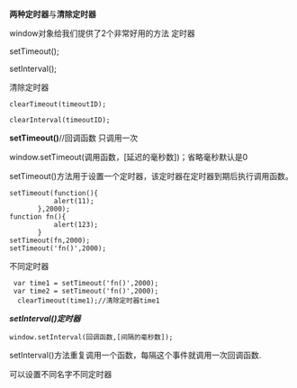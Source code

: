 **两种定时器**与**清除定时器**

window对象给我们提供了2个非常好用的方法 定时器

setTimeout();

setInterval();



清除定时器

```
clearTimeout(timeoutID);

clearInterval(timeoutID);
```

**setTimeout()**//回调函数 只调用一次

window.setTimeout(调用函数，[延迟的毫秒数])；省略毫秒默认是0

setTimeout()方法用于设置一个定时器，该定时器在定时器到期后执行调用函数。

```
setTimeout(function(){
           alert(11);
       },2000);
function fn(){
           alert(123);
       }
setTimeout(fn,2000);
setTimeout('fn()',2000);
```

不同定时器

```
 var time1 = setTimeout('fn()',2000);
 var time2 = setTimeout('fn()',2000);
  clearTimeout(time1);//清除定时器time1
```



***setInterval()定时器***

```
window.setInterval(回调函数,[间隔的毫秒数]);
```

setInterval()方法重复调用一个函数，每隔这个事件就调用一次回调函数.

可以设置不同名字不同定时器